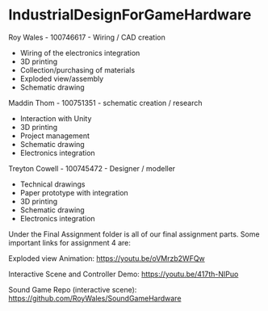 # IndustrialDesignForGameHardware


Roy Wales - 100746617 - Wiring / CAD creation
  - Wiring of the electronics integration
  - 3D printing
  - Collection/purchasing of materials
  - Exploded view/assembly
  - Schematic drawing


Maddin Thom - 100751351 - schematic creation / research
  - Interaction with Unity
  - 3D printing
  - Project management
  - Schematic drawing
  - Electronics integration


Treyton Cowell - 100745472 - Designer / modeller
  - Technical drawings
  - Paper prototype with integration
  - 3D printing
  - Schematic drawing
  - Electronics integration


Under the Final Assignment folder is all of our final assignment parts. Some important links for assignment 4 are:
  
Exploded view Animation: https://youtu.be/oVMrzb2WFQw 

Interactive Scene and Controller Demo:  https://youtu.be/417th-NIPuo 

Sound Game Repo (interactive scene): https://github.com/RoyWales/SoundGameHardware
    



